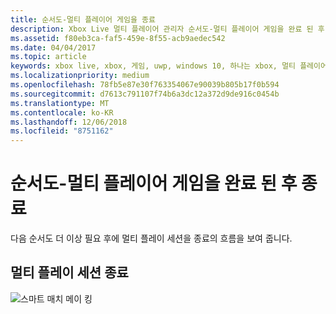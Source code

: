 ```yaml
---
title: 순서도-멀티 플레이어 게임을 종료
description: Xbox Live 멀티 플레이어 관리자 순서도-멀티 플레이어 게임을 완료 된 후 종료 합니다.
ms.assetid: f80eb3ca-faf5-459e-8f55-acb9aedec542
ms.date: 04/04/2017
ms.topic: article
keywords: xbox live, xbox, 게임, uwp, windows 10, 하나는 xbox, 멀티 플레이어 관리자, 순서도
ms.localizationpriority: medium
ms.openlocfilehash: 78fb5e87e30f763354067e90039b805b17f0b594
ms.sourcegitcommit: d7613c791107f74b6a3dc12a372d9de916c0454b
ms.translationtype: MT
ms.contentlocale: ko-KR
ms.lasthandoff: 12/06/2018
ms.locfileid: "8751162"
---
```

# <a name="flowchart---shut-down-after-a-multiplayer-game-is-complete"></a>순서도-멀티 플레이어 게임을 완료 된 후 종료

다음 순서도 더 이상 필요 후에 멀티 플레이 세션을 종료의 흐름을 보여 줍니다.

## <a name="shut-down-a-multiplayer-session"></a>멀티 플레이 세션 종료

![스마트 매치 메이 킹](../../../images/multiplayer/mpm-shut-down.png)
